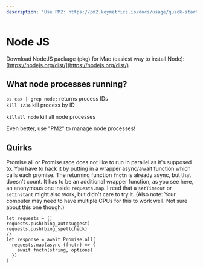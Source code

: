 ```yaml
---
description: 'Use PM2: https://pm2.keymetrics.io/docs/usage/quick-start/'
---
```


# Node JS

Download NodeJS package \(pkg\) for Mac \(easiest way to install Node\):  
[https://nodejs.org/dist/](https://nodejs.org/dist/)

## What node processes running?

`ps cax | grep node;` returns process IDs  
`kill 1234` kill process by ID

`killall node` kill all node processes

Even better, use "PM2" to manage node processes!

## Quirks

Promise.all or Promise.race does not like to run in parallel as it's supposed to. You have to hack it by putting in a wrapper async/await function which calls each promise. The returning function `fnctn` is already async, but that doesn't count. It has to be an additional wrapper function, as you see here, an anonymous one inside `requests.map`. I read that a `setTimeout` or `setInstant` might also work, but didn't care to try it. \(Also note: Your computer may need to have multiple CPUs for this to work well. Not sure about this one though.\)

```text
let requests = []
requests.push(bing_autosuggest)
requests.push(bing_spellcheck)
//
let response = await Promise.all(
  requests.map(async (fnctn) => {
    await fnctn(string, options)
  })
)
```

 









